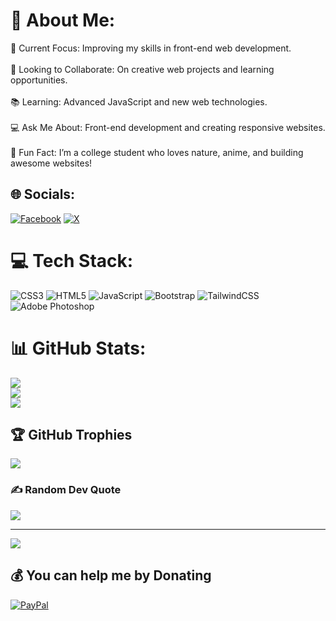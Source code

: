 # 💫 About Me:
🌿 Current Focus:  Improving my skills in front-end web development.<br><br>🤝 Looking to Collaborate:  On creative web projects and learning opportunities.<br><br>📚 Learning:  Advanced JavaScript and new web technologies.<br><br>💻 Ask Me About: Front-end development and creating responsive websites.<br><br>🎨 Fun Fact:  I’m a college student who loves nature, anime, and building awesome websites!


## 🌐 Socials:
[![Facebook](https://img.shields.io/badge/Facebook-%231877F2.svg?logo=Facebook&logoColor=white)](https://facebook.com/kenneth.tubio) [![X](https://img.shields.io/badge/X-black.svg?logo=X&logoColor=white)](https://x.com/@siBrolngto) 

# 💻 Tech Stack:
![CSS3](https://img.shields.io/badge/css3-%231572B6.svg?style=for-the-badge&logo=css3&logoColor=white) ![HTML5](https://img.shields.io/badge/html5-%23E34F26.svg?style=for-the-badge&logo=html5&logoColor=white) ![JavaScript](https://img.shields.io/badge/javascript-%23323330.svg?style=for-the-badge&logo=javascript&logoColor=%23F7DF1E) ![Bootstrap](https://img.shields.io/badge/bootstrap-%238511FA.svg?style=for-the-badge&logo=bootstrap&logoColor=white) ![TailwindCSS](https://img.shields.io/badge/tailwindcss-%2338B2AC.svg?style=for-the-badge&logo=tailwind-css&logoColor=white) ![Adobe Photoshop](https://img.shields.io/badge/adobe%20photoshop-%2331A8FF.svg?style=for-the-badge&logo=adobe%20photoshop&logoColor=white)
# 📊 GitHub Stats:
![](https://github-readme-stats.vercel.app/api?username=kenScript&theme=shadow_green&hide_border=false&include_all_commits=true&count_private=false)<br/>
![](https://github-readme-streak-stats.herokuapp.com/?user=kenScript&theme=shadow_green&hide_border=false)<br/>
![](https://github-readme-stats.vercel.app/api/top-langs/?username=kenScript&theme=shadow_green&hide_border=false&include_all_commits=true&count_private=false&layout=compact)

## 🏆 GitHub Trophies
![](https://github-profile-trophy.vercel.app/?username=kenScript&theme=tokyonight&no-frame=false&no-bg=false&margin-w=4)

### ✍️ Random Dev Quote
![](https://quotes-github-readme.vercel.app/api?type=horizontal&theme=tokyonight)

---
[![](https://visitcount.itsvg.in/api?id=kenScript&icon=2&color=3)](https://visitcount.itsvg.in)

  ## 💰 You can help me by Donating
  [![PayPal](https://img.shields.io/badge/PayPal-00457C?style=for-the-badge&logo=paypal&logoColor=white)](https://paypal.me/paypal.me/tubioKen) 

  
<!-- Proudly created with GPRM ( https://gprm.itsvg.in ) -->
